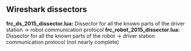 ## Wireshark dissectors ##

**frc_ds_2015_dissector.lua:** Dissector for all the known parts of the driver station -> robot communication protocol
**frc_robot_2015_dissector.lua:** Dissector for all the known parts of the robot -> driver station communication protocol (not nearly complete)
